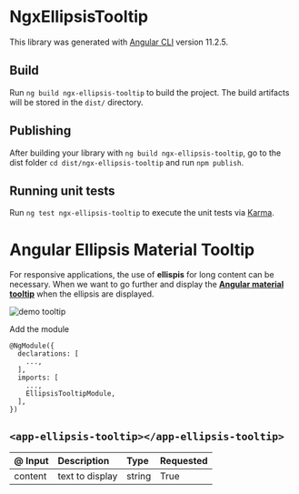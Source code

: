 # NgxEllipsisTooltip

This library was generated with [Angular CLI](https://github.com/angular/angular-cli) version 11.2.5.

## Build

Run `ng build ngx-ellipsis-tooltip` to build the project. The build artifacts will be stored in the `dist/` directory.

## Publishing

After building your library with `ng build ngx-ellipsis-tooltip`, go to the dist folder `cd dist/ngx-ellipsis-tooltip`
and run `npm publish`.

## Running unit tests

Run `ng test ngx-ellipsis-tooltip` to execute the unit tests via [Karma](https://karma-runner.github.io).

# Angular Ellipsis Material Tooltip

For responsive applications, the use of **ellispis** for long content can be necessary. When we want to go further and
display
the **[Angular material tooltip](https://material.angular.io/components/tooltip/overview "Angular material tooltip")**
when the ellipsis are displayed.

![demo tooltip](https://github.com/wandri/angular-ellipsis-tooltip/assets/demo_ellipsis.gif)

Add the module

```
@NgModule({
  declarations: [
    ...,
  ],
  imports: [
    ...,
    EllipsisTooltipModule,
  ],
})
```

## `<app-ellipsis-tooltip></app-ellipsis-tooltip>`

| @ Input  | Description  | Type  | Requested  |
| :------------ | :------------ | :------------ | :------------ |
| content  | text to display  | string  | True  |
